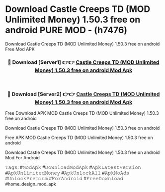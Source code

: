 # Download Castle Creeps TD (MOD Unlimited Money) 1.50.3 free on android PURE MOD - (h7476)
Download Castle Creeps TD (MOD Unlimited Money) 1.50.3 free on android Free Mod APK

<div align="center">
<h3>🔴 Download [Server1] 👉👉 <a href="https://apk-comot.site?title=Castle_Creeps_TD_(MOD_Unlimited_Money)_1.50.3_free_on_android">Castle Creeps TD (MOD Unlimited Money) 1.50.3 free on android Mod Apk</a></h3><br>

<h3>🔴 Download [Server2] 👉👉 <a href="https://apk-comot.site?title=Castle_Creeps_TD_(MOD_Unlimited_Money)_1.50.3_free_on_android">Castle Creeps TD (MOD Unlimited Money) 1.50.3 free on android Mod Apk</a></h3>
</div>


Free Download APK MOD Castle Creeps TD (MOD Unlimited Money) 1.50.3 free on android

Download Castle Creeps TD (MOD Unlimited Money) 1.50.3 free on android 

Free APK MOD Castle Creeps TD (MOD Unlimited Money) 1.50.3 free on android 

Download Castle Creeps TD (MOD Unlimited Money) 1.50.3 free on android Mod For Android

𝚃𝚊𝚐𝚜: #𝙼𝚘𝚍𝙰𝚙𝚔 #𝙳𝚘𝚠𝚗𝚕𝚘𝚊𝚍𝙼𝚘𝚍𝙰𝚙𝚔 #𝙰𝚙𝚔𝙻𝚊𝚝𝚎𝚜𝚝𝚅𝚎𝚛𝚜𝚒𝚘𝚗 #𝙰𝚙𝚔𝚄𝚗𝚕𝚒𝚖𝚒𝚝𝚎𝚍𝙼𝚘𝚗𝚎𝚢 #𝙰𝚙𝚔𝚄𝚗𝚕𝚘𝚌𝚔𝙰𝚕𝚕 #𝙰𝚙𝚔𝙽𝚘𝙰𝚍𝚜 #𝚄𝚗𝚕𝚘𝚌𝚔𝙿𝚛𝚎𝚖𝚒𝚞𝚖 #𝙵𝚘𝚛𝙰𝚗𝚍𝚛𝚘𝚒𝚍 #𝙵𝚛𝚎𝚎𝙳𝚘𝚠𝚗𝚕𝚘𝚊𝚍 #home_design_mod_apk